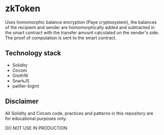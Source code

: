 # zkToken

Uses homomorphic balance encryption (Paye cryptosystem), the balances of the recipient and sender are homomorphically added and subtracted in the smart contract with the transfer amount calculated on the sender's side. The proof of computation is sent to the smart contract.

## Technology stack

- Solidity
- Circom
- Groth16
- SnarkJS
- paillier-bigint

## Disclaimer

All Solidity and Circom code, practices and patterns in this repository are for educational purposes only.

DO NOT USE IN PRODUCTION.
